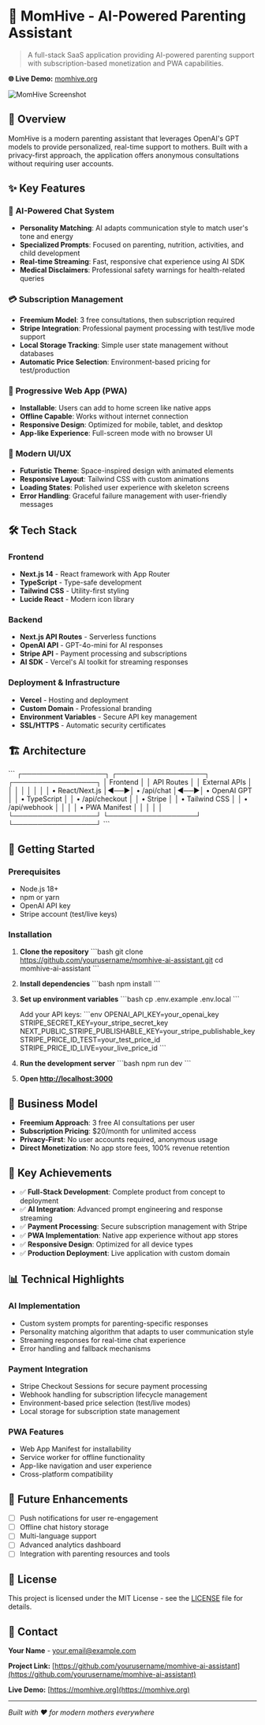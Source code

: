 # 🤖 MomHive - AI-Powered Parenting Assistant

> A full-stack SaaS application providing AI-powered parenting support with subscription-based monetization and PWA capabilities.

**🌐 Live Demo:** [momhive.org](https://momhive.org)

![MomHive Screenshot](https://sjc.microlink.io/YA__AUcdaeUvlYiJ_RZTFRgx5TasP4uhH2004iFpPUzEJ6ZRsgCL-Z_ywXhv1S9y1-MyO7eRW9dh8HN_M6t3ew.jpeg)

## 🚀 Overview

MomHive is a modern parenting assistant that leverages OpenAI's GPT models to provide personalized, real-time support to mothers. Built with a privacy-first approach, the application offers anonymous consultations without requiring user accounts.

## ✨ Key Features

### 🤖 **AI-Powered Chat System**
- **Personality Matching**: AI adapts communication style to match user's tone and energy
- **Specialized Prompts**: Focused on parenting, nutrition, activities, and child development
- **Real-time Streaming**: Fast, responsive chat experience using AI SDK
- **Medical Disclaimers**: Professional safety warnings for health-related queries

### 💳 **Subscription Management**
- **Freemium Model**: 3 free consultations, then subscription required
- **Stripe Integration**: Professional payment processing with test/live mode support
- **Local Storage Tracking**: Simple user state management without databases
- **Automatic Price Selection**: Environment-based pricing for test/production

### 📱 **Progressive Web App (PWA)**
- **Installable**: Users can add to home screen like native apps
- **Offline Capable**: Works without internet connection
- **Responsive Design**: Optimized for mobile, tablet, and desktop
- **App-like Experience**: Full-screen mode with no browser UI

### 🎨 **Modern UI/UX**
- **Futuristic Theme**: Space-inspired design with animated elements
- **Responsive Layout**: Tailwind CSS with custom animations
- **Loading States**: Polished user experience with skeleton screens
- **Error Handling**: Graceful failure management with user-friendly messages

## 🛠️ Tech Stack

### **Frontend**
- **Next.js 14** - React framework with App Router
- **TypeScript** - Type-safe development
- **Tailwind CSS** - Utility-first styling
- **Lucide React** - Modern icon library

### **Backend**
- **Next.js API Routes** - Serverless functions
- **OpenAI API** - GPT-4o-mini for AI responses
- **Stripe API** - Payment processing and subscriptions
- **AI SDK** - Vercel's AI toolkit for streaming responses

### **Deployment & Infrastructure**
- **Vercel** - Hosting and deployment
- **Custom Domain** - Professional branding
- **Environment Variables** - Secure API key management
- **SSL/HTTPS** - Automatic security certificates

## 🏗️ Architecture

\`\`\`
┌─────────────────┐    ┌──────────────────┐    ┌─────────────────┐
│   Frontend      │    │   API Routes     │    │  External APIs  │
│                 │    │                  │    │                 │
│ • React/Next.js │◄──►│ • /api/chat      │◄──►│ • OpenAI GPT    │
│ • TypeScript    │    │ • /api/checkout  │    │ • Stripe        │
│ • Tailwind CSS  │    │ • /api/webhook   │    │                 │
│ • PWA Manifest  │    │                  │    │                 │
└─────────────────┘    └──────────────────┘    └─────────────────┘
\`\`\`

## 🚀 Getting Started

### Prerequisites
- Node.js 18+
- npm or yarn
- OpenAI API key
- Stripe account (test/live keys)

### Installation

1. **Clone the repository**
   \`\`\`bash
   git clone https://github.com/yourusername/momhive-ai-assistant.git
   cd momhive-ai-assistant
   \`\`\`

2. **Install dependencies**
   \`\`\`bash
   npm install
   \`\`\`

3. **Set up environment variables**
   \`\`\`bash
   cp .env.example .env.local
   \`\`\`
   
   Add your API keys:
   \`\`\`env
   OPENAI_API_KEY=your_openai_key
   STRIPE_SECRET_KEY=your_stripe_secret_key
   NEXT_PUBLIC_STRIPE_PUBLISHABLE_KEY=your_stripe_publishable_key
   STRIPE_PRICE_ID_TEST=your_test_price_id
   STRIPE_PRICE_ID_LIVE=your_live_price_id
   \`\`\`

4. **Run the development server**
   \`\`\`bash
   npm run dev
   \`\`\`

5. **Open [http://localhost:3000](http://localhost:3000)**

## 💼 Business Model

- **Freemium Approach**: 3 free AI consultations per user
- **Subscription Pricing**: $20/month for unlimited access
- **Privacy-First**: No user accounts required, anonymous usage
- **Direct Monetization**: No app store fees, 100% revenue retention

## 🎯 Key Achievements

- ✅ **Full-Stack Development**: Complete product from concept to deployment
- ✅ **AI Integration**: Advanced prompt engineering and response streaming
- ✅ **Payment Processing**: Secure subscription management with Stripe
- ✅ **PWA Implementation**: Native app experience without app stores
- ✅ **Responsive Design**: Optimized for all device types
- ✅ **Production Deployment**: Live application with custom domain

## 📊 Technical Highlights

### **AI Implementation**
- Custom system prompts for parenting-specific responses
- Personality matching algorithm that adapts to user communication style
- Streaming responses for real-time chat experience
- Error handling and fallback mechanisms

### **Payment Integration**
- Stripe Checkout Sessions for secure payment processing
- Webhook handling for subscription lifecycle management
- Environment-based price selection (test/live modes)
- Local storage for subscription state management

### **PWA Features**
- Web App Manifest for installability
- Service worker for offline functionality
- App-like navigation and user experience
- Cross-platform compatibility

## 🔮 Future Enhancements

- [ ] Push notifications for user re-engagement
- [ ] Offline chat history storage
- [ ] Multi-language support
- [ ] Advanced analytics dashboard
- [ ] Integration with parenting resources and tools

## 📝 License

This project is licensed under the MIT License - see the [LICENSE](LICENSE) file for details.

## 🤝 Contact

**Your Name** - [your.email@example.com](mailto:your.email@example.com)

**Project Link:** [https://github.com/yourusername/momhive-ai-assistant](https://github.com/yourusername/momhive-ai-assistant)

**Live Demo:** [https://momhive.org](https://momhive.org)

---

*Built with ❤️ for modern mothers everywhere*
